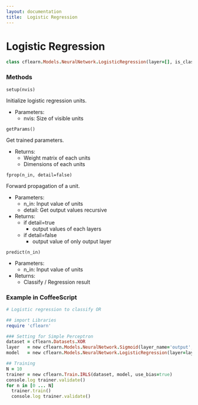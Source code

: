 ```yaml
---
layout: documentation
title:  Logistic Regression
---
```


# Logistic Regression
```ruby
class cflearn.Models.NeuralNetwork.LogisticRegression(layer=[], is_classify=false)
```

### Methods
```
setup(nvis)
```
Initialize logistic regression units.

- Parameters:  
    - nvis: Size of visible units

```
getParams()
```
Get trained parameters.

- Returns:
    - Weight matrix of each units
    - Dimensions of each units

```
fprop(n_in, detail=false)
```
Forward propagation of a unit.

- Parameters:
    - n_in: Input value of units
    - detail: Get output values recursive
- Returns:
    - if detail=true
        - output values of each layers
    - if detail=false
        - output value of only output layer

```
predict(n_in)
```

- Parameters:
    - n_in: Input value of units
- Returns:
    - Classify / Regression result

### Example in CoffeeScript

```ruby
# Logistic regression to classify OR

## import Libraries
require 'cflearn'

### Setting for Simple Perceptron
dataset = cflearn.Datasets.XOR
layer   = new cflearn.Models.NeuralNetwork.Sigmoid(layer_name='output', dim=1, basis_function='gaussian')
model   = new cflearn.Models.NeuralNetwork.LogisticRegression(layer=layer, is_classify=true)

## Training
N = 10
trainer = new cflearn.Train.IRLS(dataset, model, use_bias=true)
console.log trainer.validate()
for n in [0 ... N]
  trainer.train()
  console.log trainer.validate()
```
